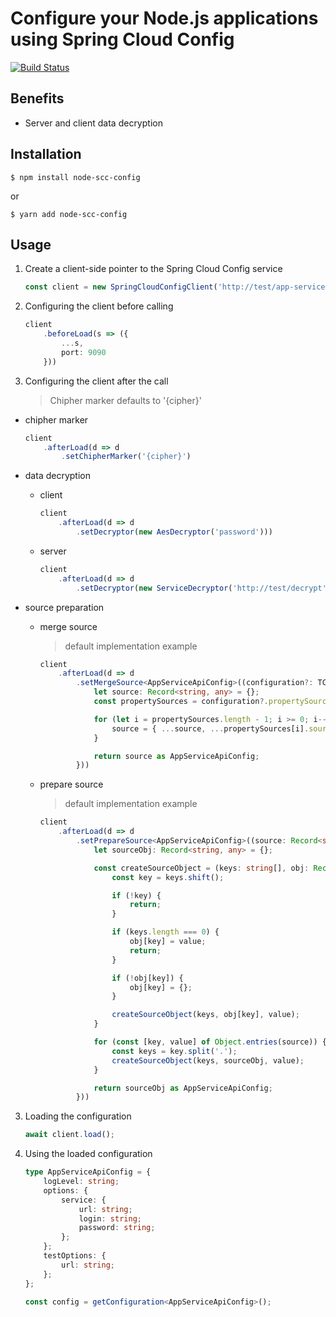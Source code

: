 # Configure your Node.js applications using Spring Cloud Config

[![Build Status](https://travis-ci.com/ZEXSM/node-scc-config.svg?branch=main)](https://travis-ci.com/ZEXSM/node-scc-config)

## Benefits
* Server and client data decryption

## Installation
```shell
$ npm install node-scc-config
```
or
```shell
$ yarn add node-scc-config
```

## Usage

1. Create a client-side pointer to the Spring Cloud Config service
    ```ts
    const client = new SpringCloudConfigClient('http://test/app-service/development');
    ```

2. Configuring the client before calling
    ```ts
    client
        .beforeLoad(s => ({
            ...s,
            port: 9090
        }))
    ```

2. Configuring the client after the call
    > Chipher marker defaults to '{cipher}'
* chipher marker
    ```ts
    client
        .afterLoad(d => d
            .setChipherMarker('{cipher}')
    ```

* data decryption
    * client
        ```ts
        client
            .afterLoad(d => d
                .setDecryptor(new AesDecryptor('password')))
        ```
    * server
        ```ts
        client
            .afterLoad(d => d
                .setDecryptor(new ServiceDecryptor('http://test/decrypt')))
        ```
* source preparation 
    * merge source
        > default implementation example
        ```ts
        client
            .afterLoad(d => d
                .setMergeSource<AppServiceApiConfig>((configuration?: TConfiguration<AppServiceApiConfig>) => {
                    let source: Record<string, any> = {};
                    const propertySources = configuration?.propertySources ?? [];

                    for (let i = propertySources.length - 1; i >= 0; i--) {
                        source = { ...source, ...propertySources[i].source };
                    }

                    return source as AppServiceApiConfig;
                }))
        ```
    * prepare source
        > default implementation example
        ```ts
        client
            .afterLoad(d => d
                .setPrepareSource<AppServiceApiConfig>((source: Record<string, any>)=>{
                    let sourceObj: Record<string, any> = {};

                    const createSourceObject = (keys: string[], obj: Record<string, any>, value: string) => {
                        const key = keys.shift();

                        if (!key) {
                            return;
                        }

                        if (keys.length === 0) {
                            obj[key] = value;
                            return;
                        }

                        if (!obj[key]) {
                            obj[key] = {};
                        }

                        createSourceObject(keys, obj[key], value);
                    }

                    for (const [key, value] of Object.entries(source)) {
                        const keys = key.split('.');
                        createSourceObject(keys, sourceObj, value);
                    }

                    return sourceObj as AppServiceApiConfig;
                }))
        ```
3. Loading the configuration
    ```ts
    await client.load();
    ```

4. Using the loaded configuration
    ```ts
    type AppServiceApiConfig = {
        logLevel: string;
        options: {
            service: {
                url: string;
                login: string;
                password: string;
            };
        };
        testOptions: {
            url: string;
        };
    };

    const config = getConfiguration<AppServiceApiConfig>();
    ```
